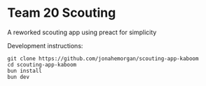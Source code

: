 # Team 20 Scouting

A reworked scouting app using preact for simplicity

Development instructions:

```shell
git clone https://github.com/jonahemorgan/scouting-app-kaboom
cd scouting-app-kaboom
bun install
bun dev
```